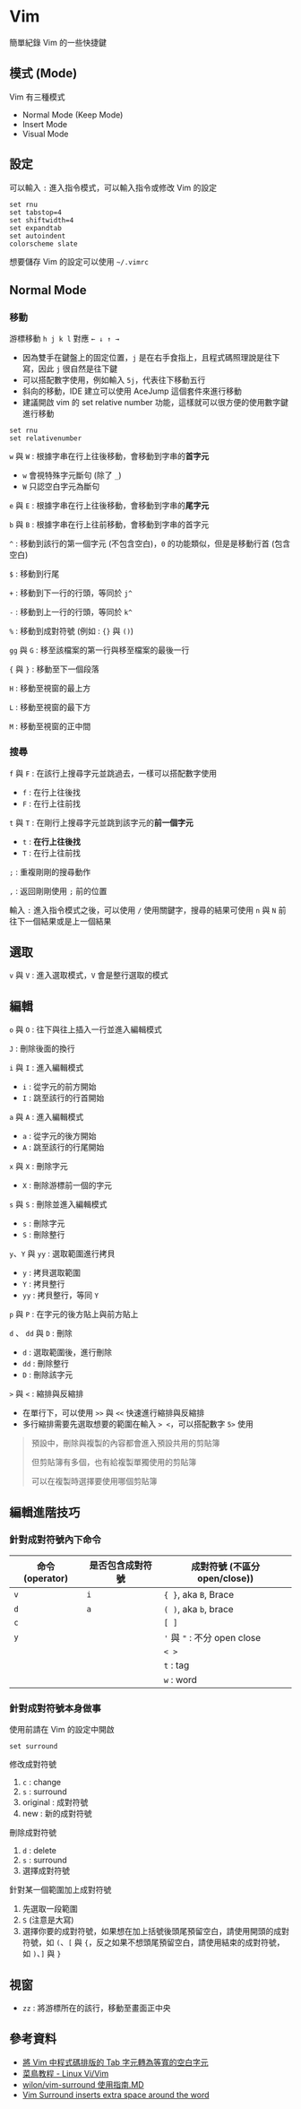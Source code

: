 # Vim

簡單紀錄 Vim 的一些快捷鍵

## 模式 (Mode)

Vim 有三種模式

- Normal Mode (Keep Mode)
- Insert Mode
- Visual Mode

## 設定

可以輸入 `:` 進入指令模式，可以輸入指令或修改 Vim 的設定

```text
set rnu
set tabstop=4
set shiftwidth=4
set expandtab
set autoindent
colorscheme slate
```

想要儲存 Vim 的設定可以使用 `~/.vimrc`

## Normal Mode

### 移動

游標移動 `h j k l` 對應 `← ↓ ↑ →`

- 因為雙手在鍵盤上的固定位置，`j` 是在右手食指上，且程式碼照理說是往下寫，因此 `j` 很自然是往下鍵
- 可以搭配數字使用，例如輸入 `5j`，代表往下移動五行
- 斜向的移動，IDE 建立可以使用 AceJump 這個套件來進行移動
- 建議開啟 vim 的 set relative number 功能，這樣就可以很方便的使用數字鍵進行移動

```text
set rnu
set relativenumber
```

`w` 與 `W` : 根據字串在行上往後移動，會移動到字串的**首字元**

- `w` 會視特殊字元斷句 (除了 `_`)
- `W` 只認空白字元為斷句

`e` 與 `E` : 根據字串在行上往後移動，會移動到字串的**尾字元**

`b` 與 `B` : 根據字串在行上往前移動，會移動到字串的首字元

`^` : 移動到該行的第一個字元 (不包含空白)，`0` 的功能類似，但是是移動行首 (包含空白)

`$` : 移動到行尾

`+` : 移動到下一行的行頭，等同於 `j^`

`-` : 移動到上一行的行頭，等同於 `k^`

`%` : 移動到成對符號 (例如 : `{}` 與 `()`)

`gg` 與 `G` : 移至該檔案的第一行與移至檔案的最後一行

`{` 與 `}` : 移動至下一個段落

`H` : 移動至視窗的最上方

`L` : 移動至視窗的最下方

`M` : 移動至視窗的正中間

### 搜尋

`f` 與 `F` : 在該行上搜尋字元並跳過去，一樣可以搭配數字使用

- `f` : 在行上往後找
- `F` : 在行上往前找

`t` 與 `T` : 在剛行上搜尋字元並跳到該字元的**前一個字元**

- `t` : **在行上往後找**
- `T` : 在行上往前找

`;` : 重複剛剛的搜尋動作

`,` : 返回剛剛使用 `;` 前的位置

輸入 `:` 進入指令模式之後，可以使用 `/` 使用關鍵字，搜尋的結果可使用 `n` 與 `N` 前往下一個結果或是上一個結果

## 選取

`v` 與 `V` : 進入選取模式，`V` 會是整行選取的模式

## 編輯

`o` 與 `O` : 往下與往上插入一行並進入編輯模式

`J` : 刪除後面的換行

`i` 與 `I` : 進入編輯模式

- `i` : 從字元的前方開始
- `I` : 跳至該行的行首開始

`a` 與 `A` : 進入編輯模式

- `a` : 從字元的後方開始
- `A` : 跳至該行的行尾開始

`x` 與 `X` : 刪除字元

- `X` : 刪除游標前一個的字元

`s` 與 `S` : 刪除並進入編輯模式

- `s` : 刪除字元
- `S` : 刪除整行

`y`、`Y` 與 `yy` : 選取範圍進行拷貝

- `y` : 拷貝選取範圍
- `Y` : 拷貝整行
- `yy` : 拷貝整行，等同 `Y`

`p` 與 `P` : 在字元的後方貼上與前方貼上

`d` 、 `dd` 與 `D` : 刪除

- `d` : 選取範圍後，進行刪除
- `dd` : 刪除整行
- `D` : 刪除該字元

`>` 與 `<` : 縮排與反縮排

- 在單行下，可以使用 `>>` 與 `<<` 快速進行縮排與反縮排
- 多行縮排需要先選取想要的範圍在輸入 `> <`，可以搭配數字 `5>` 使用

> 預設中，刪除與複製的內容都會進入預設共用的剪貼簿
>
> 但剪貼簿有多個，也有給複製單獨使用的剪貼簿
>
> 可以在複製時選擇要使用哪個剪貼簿

## 編輯進階技巧

### 針對成對符號內下命令

| 命令 (operator) | 是否包含成對符號 | 成對符號 (不區分 open/close)) |
| --------------- | ---------------- | ----------------------------- |
| `v`             | `i`              | `{ }`, aka `B`, Brace         |
| `d`             | `a`              | `( )`, aka `b`, brace         |
| `c`             |                  | `[ ]`                         |
| `y`             |                  | `'` 與 `"` : 不分 open close  |
|                 |                  | `< >`                         |
|                 |                  | `t` : tag                     |
|                 |                  | `w` : word                    |

### 針對成對符號本身做事

使用前請在 Vim 的設定中開啟

```text
set surround
```

修改成對符號

1. `c` : change
2. `s` : surround
3. original : 成對符號
4. new : 新的成對符號

刪除成對符號

1. `d` : delete
2. `s` : surround
3. 選擇成對符號

針對某一個範圍加上成對符號

1. 先選取一段範圍
2. `S` (注意是大寫)
3. 選擇你要的成對符號，如果想在加上括號後頭尾預留空白，請使用開頭的成對符號，如 `(`、`[` 與 `{`，反之如果不想頭尾預留空白，請使用結束的成對符號，如 `)`、`]` 與 `}`

## 視窗

- `zz` : 將游標所在的該行，移動至畫面正中央

## 參考資料

- [將 Vim 中程式碼排版的 Tab 字元轉為等寬的空白字元](https://blog.gtwang.org/linux/vim-convert-tab-to-space-character/)
- [菜鳥教程 - Linux Vi/Vim](https://www.runoob.com/linux/linux-vim.html)
- [wilon/vim-surround 使用指南.MD](https://gist.github.com/wilon/ac1fc66f4a79e7b0c161c80877c75c94)
- [Vim Surround inserts extra space around the word](https://stackoverflow.com/questions/9164405/vim-surround-inserts-extra-space-around-the-word)
